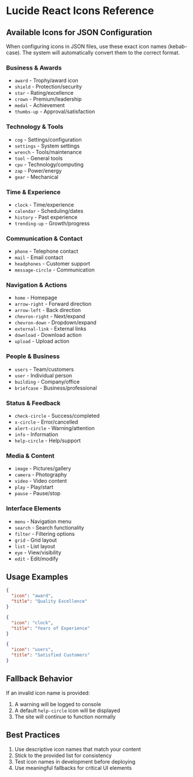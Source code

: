 
# Lucide React Icons Reference

## Available Icons for JSON Configuration

When configuring icons in JSON files, use these exact icon names (kebab-case). The system will automatically convert them to the correct format.

### Business & Awards
- `award` - Trophy/award icon
- `shield` - Protection/security
- `star` - Rating/excellence
- `crown` - Premium/leadership
- `medal` - Achievement
- `thumbs-up` - Approval/satisfaction

### Technology & Tools
- `cog` - Settings/configuration
- `settings` - System settings
- `wrench` - Tools/maintenance
- `tool` - General tools
- `cpu` - Technology/computing
- `zap` - Power/energy
- `gear` - Mechanical

### Time & Experience
- `clock` - Time/experience
- `calendar` - Scheduling/dates
- `history` - Past experience
- `trending-up` - Growth/progress

### Communication & Contact
- `phone` - Telephone contact
- `mail` - Email contact
- `headphones` - Customer support
- `message-circle` - Communication

### Navigation & Actions
- `home` - Homepage
- `arrow-right` - Forward direction
- `arrow-left` - Back direction
- `chevron-right` - Next/expand
- `chevron-down` - Dropdown/expand
- `external-link` - External links
- `download` - Download action
- `upload` - Upload action

### People & Business
- `users` - Team/customers
- `user` - Individual person
- `building` - Company/office
- `briefcase` - Business/professional

### Status & Feedback
- `check-circle` - Success/completed
- `x-circle` - Error/cancelled
- `alert-circle` - Warning/attention
- `info` - Information
- `help-circle` - Help/support

### Media & Content
- `image` - Pictures/gallery
- `camera` - Photography
- `video` - Video content
- `play` - Play/start
- `pause` - Pause/stop

### Interface Elements
- `menu` - Navigation menu
- `search` - Search functionality
- `filter` - Filtering options
- `grid` - Grid layout
- `list` - List layout
- `eye` - View/visibility
- `edit` - Edit/modify

## Usage Examples

```json
{
  "icon": "award",
  "title": "Quality Excellence"
}
```

```json
{
  "icon": "clock", 
  "title": "Years of Experience"
}
```

```json
{
  "icon": "users",
  "title": "Satisfied Customers"
}
```

## Fallback Behavior

If an invalid icon name is provided:
1. A warning will be logged to console
2. A default `help-circle` icon will be displayed
3. The site will continue to function normally

## Best Practices

1. Use descriptive icon names that match your content
2. Stick to the provided list for consistency
3. Test icon names in development before deploying
4. Use meaningful fallbacks for critical UI elements
